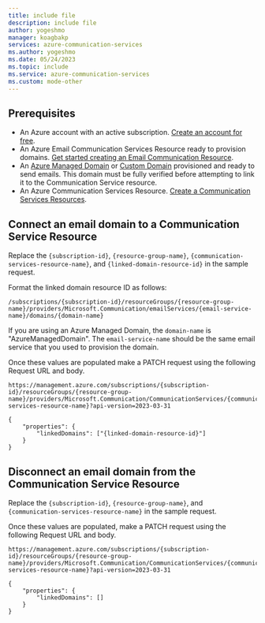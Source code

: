 ```yaml
---
title: include file
description: include file
author: yogeshmo
manager: koagbakp
services: azure-communication-services
ms.author: yogeshmo
ms.date: 05/24/2023
ms.topic: include
ms.service: azure-communication-services
ms.custom: mode-other
---
```


## Prerequisites

- An Azure account with an active subscription. [Create an account for free](https://azure.microsoft.com/free/dotnet/).
- An Azure Email Communication Services Resource ready to provision domains. [Get started creating an Email Communication Resource](../create-email-communication-resource.md).
- An [Azure Managed Domain](../add-azure-managed-domains.md) or [Custom Domain](../add-custom-verified-domains.md) provisioned and ready to send emails. This domain must be fully verified before attempting to link it to the Communication Service resource.
- An Azure Communication Services Resource. [Create a Communication Services Resources](../../create-communication-resource.md).

## Connect an email domain to a Communication Service Resource

Replace the `{subscription-id}`, `{resource-group-name}`, `{communication-services-resource-name}`, and `{linked-domain-resource-id}` in the sample request.

Format the linked domain resource ID as follows: 

```
/subscriptions/{subscription-id}/resourceGroups/{resource-group-name}/providers/Microsoft.Communication/emailServices/{email-service-name}/domains/{domain-name}
```

If you are using an Azure Managed Domain, the `domain-name` is "AzureManagedDomain". The `email-service-name` should be the same email service that you used to provision the domain.

Once these values are populated make a PATCH request using the following Request URL and body. 

```
https://management.azure.com/subscriptions/{subscription-id}/resourceGroups/{resource-group-name}/providers/Microsoft.Communication/CommunicationServices/{communication-services-resource-name}?api-version=2023-03-31
```

```
{
    "properties": {
        "linkedDomains": ["{linked-domain-resource-id}"]
    }
}
```

## Disconnect an email domain from the Communication Service Resource

Replace the `{subscription-id}`, `{resource-group-name}`, and `{communication-services-resource-name}` in the sample request.

Once these values are populated, make a PATCH request using the following Request URL and body. 

```
https://management.azure.com/subscriptions/{subscription-id}/resourceGroups/{resource-group-name}/providers/Microsoft.Communication/CommunicationServices/{communication-services-resource-name}?api-version=2023-03-31
```

```
{
    "properties": {
        "linkedDomains": []
    }
}
```